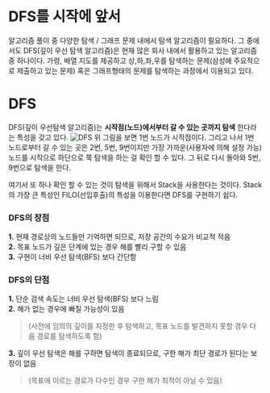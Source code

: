# DFS를 시작에 앞서
알고리즘 풀이 중 다양한 탐색 / 그래프 문제 내에서 탐색 알고리즘이 필요하다. 그 중에서도 DFS(깊이 우선 탐색 알고리즘)은 현재 많은 회사 내에서 활용하고 있는 알고리즘 중 하나이다. 가령, 배열 지도를 제공하고 상,하,좌,우를 탐색하는 문제(삼성에 주요적으로 제출하고 있는 문제) 혹은 그래프형태의 문제를 탐색하는 과정에서 이용되고 있다.


# DFS
DFS(깊이 우선탐색 알고리즘)는 **시작점(노드)에서부터 갈 수 있는 곳까지 탐색** 한다라는 특성을 갖고 있다.
![DFS](https://img1.daumcdn.net/thumb/R1280x0/?scode=mtistory2&fname=https%3A%2F%2Fblog.kakaocdn.net%2Fdn%2FpOZsh%2FbtqKoqt7HFW%2Fkc36esgGv882I5s7trIuD1%2Fimg.gif)
위 그림을 보면 1번 노드가 시작점이다. 그리고 나서 1번 노드로부터 갈 수 있는 곳은 2번, 5번, 9번이지만 가장 가까운(사용자에 의해 설정 가능) 노드를 시작으로 하단으로 쭉 탐색을 하는 걸 확인 할 수 있다. 그 뒤로 다시 돌아와 5번, 9번으로 탐색을 한다.

여기서 또 하나 확인 할 수 있는 것이 탐색을 위해서 Stack을 사용한다는 것이다. Stack의 가장 큰 특성인 FILO(선입후출)의 특성을 이용한다면 DFS를 구현하기 쉽다.

### DFS의 장점
**1.**  현재 경로상의 노드들만 기억하면 되므로, 저장 공간의 수요가 비교적 적음  
**2.** 목표 노드가 깊은 단계에 있는 경우 해를 빨리 구할 수 있음  
**3.** 구현이 너비 우선 탐색(BFS) 보다 간단함

### DFS의 단점
**1.** 단순 검색 속도는 너비 우선 탐색(BFS) 보다 느림  
**2.** 해가 없는 경우에 빠질 가능성이 있음
> (사전에 임의의 깊이를 지정한 후 탐색하고, 목표 노드를 발견하지 못할 경우 다음 경로를 탐색하도록 함)
>   
**3.**  깊이 우선 탐색은 해를 구하면 탐색이 종료되므로, 구한 해가 최단 경로가 된다는 보장이 없음
>(목표에 이르는 경로가 다수인 경우 구한 해가 최적이 아닐 수 있음)
